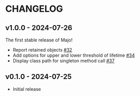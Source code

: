 # CHANGELOG

## v1.0.0 - 2024-07-26

The first stable release of Majo!

* Report retained objects [#32](https://github.com/pocke/majo/pull/32)
* Add options for upper and lower threshold of lifetime [#34](https://github.com/pocke/majo/pull/34)
* Display class path for singleton method call [#37](https://github.com/pocke/majo/pull/37)

## v0.1.0 - 2024-07-25

* Initial release
